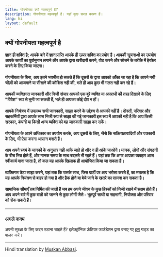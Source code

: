 ```yaml
---
title: गोपनीयता क्यों महत्वपूर्ण है?
description: गोपनीयता महत्वपूर्ण है। यहाँ कुछ सरल कारण हैं।
lang: hi
layout: default
---
```


## क्यों गोपनीयता महत्वपूर्ण है

#### ज्ञान ही शक्ति है; आपके बारे में ज्ञान प्राप्ति आपके ही ऊपर शक्ति का प्रयोग है। आपकी सूचनाओं का उपयोग आपके कार्यों का पूर्वानुमान लगाने और आपके द्वारा खरीदारी करने, वोट करने और सोचने के तरीके में हेरफेर करने के लिए किया जाएगा।

#### गोपनीयता के बिना, आप इतने भयभीत हो सकते हैं कि दूसरों के द्वारा आपको आँका जा रहा है कि आपने नयी चीज़ों को आजमाने या सीखने की कोशिश नही की, भले ही आप कुछ भी गलत नही कर रहे हैं।

#### आपकी व्यक्तिगत जानकारी और निजी संचार आपको एक बुरे व्यक्ति या अपराधी की तरह दिखाने के लिए "विषेश” रूप से चुनी जा सकती हैं, भले ही आपका कोई दोष न हों।

#### आपके नियंत्रण में उपलब्ध सभी जानकारी, साझा करने के उद्देश्य से आपकी नहीं है। दोस्तों, परिवार और सहकर्मियों द्वारा आपके साथ निजी रूप से साझा की गई जानकारी इस रूप में आपकी नही है कि आप किसी सरकार, कंपनी या किसी अन्य व्यक्ति को वह जानकारी साझा कर सकें।

#### गोपनीयता के अपने अधिकार का उपयोग करके, आप दूसरों के लिए, जैसे कि सक्रियतावादियों और पत्रकारों के लिए, भी ऐसा करना आसान बनाते हैं।

#### आप अपने स्वयं के मानकों के अनुसार नही आंके जाते हो और न ही आंके जाओगे। मानक, लोगों और संगठनों के बीच भिन्न होते हैं, और मानक समय के साथ बदलते भी रहते हैं। यहां तक कि अगर आपका व्यवहार आज स्वीकार्य माना जाता है, तो कल यह आपके खिलाफ ही आयोजित किया जा सकता है।

#### व्यक्तिगत डेटा साझा करने, यहां तक कि उसके साथ, जिस पार्टी पर आप भरोसा करते हैं, का मतलब है कि यह आपके नियंत्रण से बाहर हो गया है और हैक होने या बेचे जाने के खतरे का सामना कर सकता है।

#### सामाजिक सीमाएँ तब निर्मित की जाती हैं जब हम अपने जीवन के कुछ हिस्सों को निजी रखने में सक्षम होते हैं।  आप अपने बारे में कुछ बातों को जानने से कुछ लोगों जैसे - भूतपूर्व साथी या सहभागी, नियोक्ता और परिवार को रोक सकते हैं।

-----

### अगले कदम

अपनी सुरक्षा के लिए कदम उठाना चाहते हैं? इलेक्ट्रॉनिक फ्रंटियर फाउंडेशन द्वारा बनाए गए [इस](https://ssd.eff.org/) गाइड का पालन करें।

-----

Hindi translation by [Muskan Abbasi](https://www.instagram.com/muskanabbasi60/).
